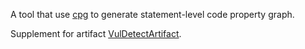 
A tool that use [cpg](https://github.com/Fraunhofer-AISEC/cpg) to generate statement-level code property graph.

Supplement for artifact [VulDetectArtifact](https://github.com/for-just-we/VulDetectArtifact/).